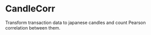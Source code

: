 # CandleCorr

Transform transaction data to japanese candles and count Pearson correlation between them.
